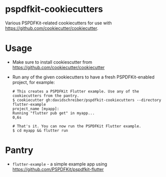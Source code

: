 # pspdfkit-cookiecutters

Various PSPDFKit-related cookiecutters for use with https://github.com/cookiecutter/cookiecutter.

# Usage

* Make sure to install cookiescutter from https://github.com/cookiecutter/cookiecutter
* Run any of the given cookiecutters to have a fresh PSPDFKit-enabled project, for example:

  ```shell
  # This creates a PSPDFKit Flutter example. Use any of the cookiecutters from the pantry.
  $ cookiecutter gh:davidschreiber/pspdfkit-cookiecutters --directory flutter-example
  project_name [myapp]:
  Running "flutter pub get" in myapp...                              0,6s
 
  # That's it. You can now run the PSPDFKit Flutter example.
  $ cd myapp && flutter run
  ```

# Pantry

* `flutter-example` - a simple example app using https://github.com/PSPDFKit/pspdfkit-flutter
